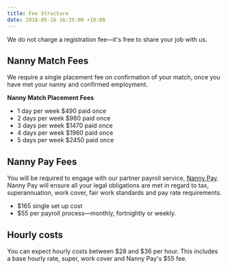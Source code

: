 ```yaml
---
title: Fee Structure
date: 2018-05-16 16:35:00 +10:00
---
```


We do not charge a registration fee—it's free to share your job with us. 

## Nanny Match Fees
We require a single placement fee on confirmation of your match, once you have met your nanny and confirmed employment.

**Nanny Match Placement Fees**
* 1 day per week $490 paid once
* 2 days per week $980 paid once
* 3 days per week $1470 paid once
* 4 days per week $1960 paid once
* 5 days per week $2450 paid once

## Nanny Pay Fees
You will be required to engage with our partner payroll service, [Nanny Pay](nannypay.com.au). Nanny Pay will ensure all your legal obligations are met in regard to tax, superannuation, work cover, fair work standards and pay rate requirements.  

* $165 single set up cost
* $55 per payroll process—monthly, fortnightly or weekly.

## Hourly costs
You can expect hourly costs between $28 and $36 per hour. This includes a base hourly rate, super, work cover and Nanny Pay's $55 fee.
